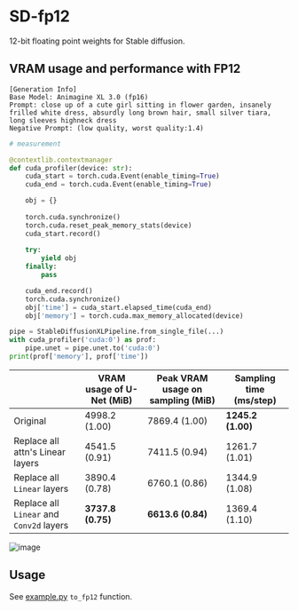 # SD-fp12

12-bit floating point weights for Stable diffusion.

## VRAM usage and performance with FP12

```
[Generation Info]
Base Model: Animagine XL 3.0 (fp16)
Prompt: close up of a cute girl sitting in flower garden, insanely frilled white dress, absurdly long brown hair, small silver tiara, long sleeves highneck dress
Negative Prompt: (low quality, worst quality:1.4)
```

```python
# measurement

@contextlib.contextmanager
def cuda_profiler(device: str):
    cuda_start = torch.cuda.Event(enable_timing=True)
    cuda_end = torch.cuda.Event(enable_timing=True)

    obj = {}
    
    torch.cuda.synchronize()
    torch.cuda.reset_peak_memory_stats(device)
    cuda_start.record()
    
    try:
        yield obj
    finally:
        pass

    cuda_end.record()
    torch.cuda.synchronize()
    obj['time'] = cuda_start.elapsed_time(cuda_end)
    obj['memory'] = torch.cuda.max_memory_allocated(device)

pipe = StableDiffusionXLPipeline.from_single_file(...)
with cuda_profiler('cuda:0') as prof:
    pipe.unet = pipe.unet.to('cuda:0')
print(prof['memory'], prof['time'])
```

|     | VRAM usage of U-Net (MiB) | Peak VRAM usage on sampling (MiB) | Sampling time (ms/step) |
| --- | --- | --- | --- |
| Original | 4998.2 (1.00) | 7869.4 (1.00) | **1245.2 (1.00)** |
| Replace all attn's Linear layers | 4541.5 (0.91) | 7411.5 (0.94) | 1261.7 (1.01) |
| Replace all `Linear` layers | 3890.4 (0.78) | 6760.1 (0.86) | 1344.9 (1.08) |
| Replace all `Linear` and `Conv2d` layers | **3737.8 (0.75)** | **6613.6 (0.84)** | 1369.4 (1.10) |

![image](./images/illust.png)

## Usage

See [example.py](./examples/example.py) `to_fp12` function.

